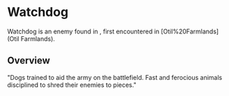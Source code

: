 # Watchdog

Watchdog is an enemy found in , first encountered in [Otil%20Farmlands](Otil Farmlands).
## Overview

"Dogs trained to aid the army on the battlefield. Fast and ferocious animals disciplined to shred their enemies to pieces."
